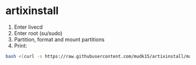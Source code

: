 # artixinstall
1. Enter livecd
2. Enter root (su/sudo)
3. Partition, format and mount partitions
4. Print:
```bash
bash <(curl -s https://raw.githubusercontent.com/mudk15/artixinstall/main/script.sh)
```
